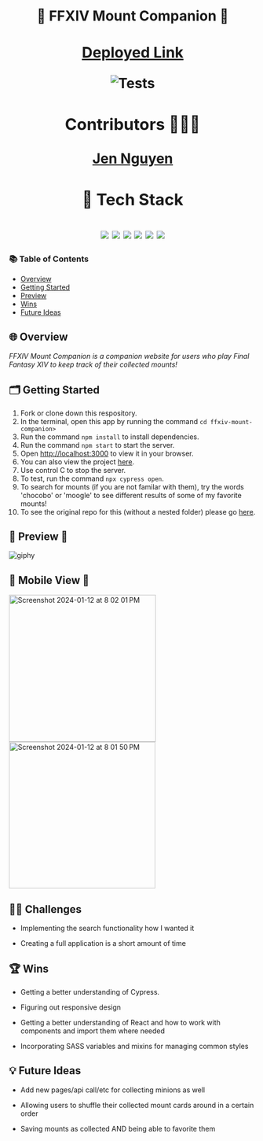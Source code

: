 <h1 align=center> 🦙 FFXIV Mount Companion 🦙<h1> 
<div align=center> 

<a href="https://ffxiv-mount-companion.vercel.app/" style="font-size: 30px;">Deployed Link</a>


![Tests](https://badgen.net/badge/tests/passing/green?icon=github)
### Contributors 👩🏻‍💻

[Jen Nguyen](http://github.com/jnguyen615)

### 📂 Tech Stack 
<img src="https://img.shields.io/badge/react%20-%236a0dad.svg?&style=for-the-badge&logo=react&logoColor=%8f4db2"/>
<img src="https://img.shields.io/badge/React_Router-6a0dad?style=for-the-badge&logo=react-router&logoColor=white"/>
<img src="https://img.shields.io/badge/Cypress-39FF14?style=for-the-badge&logo=cypress&logoColor=white"/>
<img src="https://img.shields.io/badge/GitHub-39FF14?style=for-the-badge&logo=github&logoColor=white"/>
<img src="https://img.shields.io/badge/VSCode-6a0dad?style=for-the-badge&logo=visual%20studio%20code&logoColor=white"/>
<img src="https://img.shields.io/badge/Sass-6a0dad?style=for-the-badge&logo=sass&logoColor=white"/>
</div>

### 📚 Table of Contents

- [Overview](#overview)
- [Getting Started](#getting-started)
- [Preview](#preview)
- [Wins](#wins)
- [Future Ideas](#future-ideas)

<h2  id="overview"> 🌐 Overview </h2>

*FFXIV Mount Companion is a companion website for users who play Final Fantasy XIV to keep track of their collected mounts!*

<h2  id="getting-started">🗂️ Getting Started </h2>

1. Fork or clone down this respository. 
2. In the terminal, open this app by running the command `cd ffxiv-mount-companion>`
3. Run the command  `npm install` to install dependencies.
4. Run the command `npm start` to start the server.
5. Open [http://localhost:3000](http://localhost:3000) to view it in your browser.
6. You can also view the project <a href="ffxiv-mount-companion-7aigj2w0p-jen-nguyens-projects.vercel.app">here</a>.
7. Use control C to stop the server.
8. To test, run the command `npx cypress open`.
9. To search for mounts (if you are not familar with them), try the words 'chocobo' or 'moogle' to see different results of some of my favorite mounts! 
10. To see the original repo for this (without a nested folder) please go <a href="https://github.com/Jnguyen615/FFXIV-Mount-Companion">here</a>.
<h2  id="preview"> 🎥 Preview 📱 </h2>

![giphy](https://media.giphy.com/media/v1.Y2lkPTc5MGI3NjExeHd5Yzh6eTRhMDJjd2Fobms2dTkzN2tqY2wxdndkZ2dibnVwaDJwbCZlcD12MV9pbnRlcm5hbF9naWZfYnlfaWQmY3Q9Zw/KOPphsWiThdRthWlST/giphy.gif)

<h2 id="mobile-view">📱 Mobile View 📱 </h2>
<img width="299" alt="Screenshot 2024-01-12 at 8 02 01 PM" src="https://github.com/Jnguyen615/FFXIV-Mount-Companion/assets/119434450/e8de2666-aea0-4807-bd6b-23be339f426b">

<img width="298" alt="Screenshot 2024-01-12 at 8 01 50 PM" src="https://github.com/Jnguyen615/FFXIV-Mount-Companion/assets/119434450/b98f7dca-5014-47a7-874e-ecd440b48bd7">


 <h2 id="challenges">💪🏻 Challenges </h2>

- Implementing the search functionality how I wanted it 

- Creating a full application is a short amount of time


<h2 id="wins">🏆 Wins </h2>
  
 - Getting a better understanding of Cypress.

 - Figuring out responsive design

 - Getting a better understanding of React and how to work with components and import them where needed

 - Incorporating SASS variables and mixins for managing common styles 

<h2 id="future-ideas">💡 Future Ideas </h2>

- Add new pages/api call/etc for collecting minions as well 

- Allowing users to shuffle their collected mount cards around in a certain order 

- Saving mounts as collected AND being able to favorite them 
